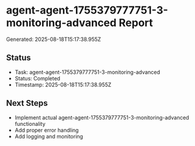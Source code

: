 # agent-agent-1755379777751-3-monitoring-advanced Report

Generated: 2025-08-18T15:17:38.955Z

## Status
- Task: agent-agent-1755379777751-3-monitoring-advanced
- Status: Completed
- Timestamp: 2025-08-18T15:17:38.955Z

## Next Steps
- Implement actual agent-agent-1755379777751-3-monitoring-advanced functionality
- Add proper error handling
- Add logging and monitoring
